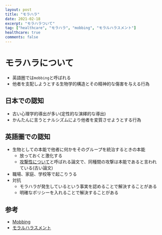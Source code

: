```yaml
---
layout: post
title: "モラハラ"
date: 2021-02-18
excerpt: "モラハラついて"
tag: ["healthcare", "モラハラ", "mobbing", "モラルハラスメント"]
healthcare: true
comments: false
---
```


# モラハラについて
 - 英語圏では`mobbing`と呼ばれる
 - 他者を支配しようとする生物学的構造とその精神的な傷害を与える行為

## 日本での認知
 - 古い心理学的導出が多い(定性的な演繹的な導出)
 - かんたんに言うとナルシズムにより他者を変質させようとする行為

## 英語圏での認知
 - 生物としての本能で他者に何かをそのグループを統治するときの本能
   - 放っておくと激化する
   - [攻撃性について](https://en.wikipedia.org/wiki/On_Aggression)と呼ばれる論文で、同種間の攻撃は本能であると言われている(古い論文)
 - 職場、家庭、学校等で起こりうる
 - 対抗
   - モラハラが発生しているという事実を認めることで解決することがある
   - 明確なポリシーを入れることで解決することがある

## 参考
 - [Mobbing](https://en.wikipedia.org/wiki/Mobbing)
 - [モラルハラスメント](https://ja.wikipedia.org/wiki/%E3%83%A2%E3%83%A9%E3%83%AB%E3%83%8F%E3%83%A9%E3%82%B9%E3%83%A1%E3%83%B3%E3%83%88)
